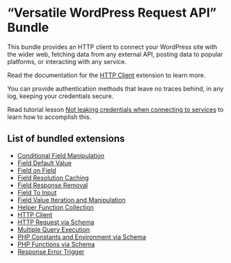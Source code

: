 # “Versatile WordPress Request API” Bundle

This bundle provides an HTTP client to connect your WordPress site with the wider web, fetching data from any external API, posting data to popular platforms, or interacting with any service.

Read the documentation for the [HTTP Client](https://gatographql.com/extensions/http-client/) extension to learn more.

You can provide authentication methods that leave no traces behind, in any log, keeping your credentials secure.

Read tutorial lesson [Not leaking credentials when connecting to services](https://gatographql.com/tutorial/not-leaking-credentials-when-connecting-to-services/) to learn how to accomplish this.

## List of bundled extensions

- [Conditional Field Manipulation](../../../../../extensions/conditional-field-manipulation/docs/modules/conditional-field-manipulation/en.md)
- [Field Default Value](../../../../../extensions/field-default-value/docs/modules/field-default-value/en.md)
- [Field on Field](../../../../../extensions/field-on-field/docs/modules/field-on-field/en.md)
- [Field Resolution Caching](../../../../../extensions/field-resolution-caching/docs/modules/field-resolution-caching/en.md)
- [Field Response Removal](../../../../../extensions/field-response-removal/docs/modules/field-response-removal/en.md)
- [Field To Input](../../../../../extensions/field-to-input/docs/modules/field-to-input/en.md)
- [Field Value Iteration and Manipulation](../../../../../extensions/field-value-iteration-and-manipulation/docs/modules/field-value-iteration-and-manipulation/en.md)
- [Helper Function Collection](../../../../../extensions/helper-function-collection/docs/modules/helper-function-collection/en.md)
- [HTTP Client](../../../../../extensions/http-client/docs/modules/http-client/en.md)
- [HTTP Request via Schema](../../../../../extensions/http-request-via-schema/docs/modules/http-request-via-schema/en.md)
- [Multiple Query Execution](../../../../../extensions/multiple-query-execution/docs/modules/multiple-query-execution/en.md)
- [PHP Constants and Environment via Schema](../../../../../extensions/php-constants-and-environment-variables-via-schema/docs/modules/php-constants-and-environment-variables-via-schema/en.md)
- [PHP Functions via Schema](../../../../../extensions/php-functions-via-schema/docs/modules/php-functions-via-schema/en.md)
- [Response Error Trigger](../../../../../extensions/response-error-trigger/docs/modules/response-error-trigger/en.md)
